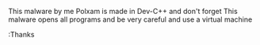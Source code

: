 This malware by me Polxam is made in Dev-C++ and don't forget This malware opens all programs and be very careful and use a virtual machine

:Thanks

